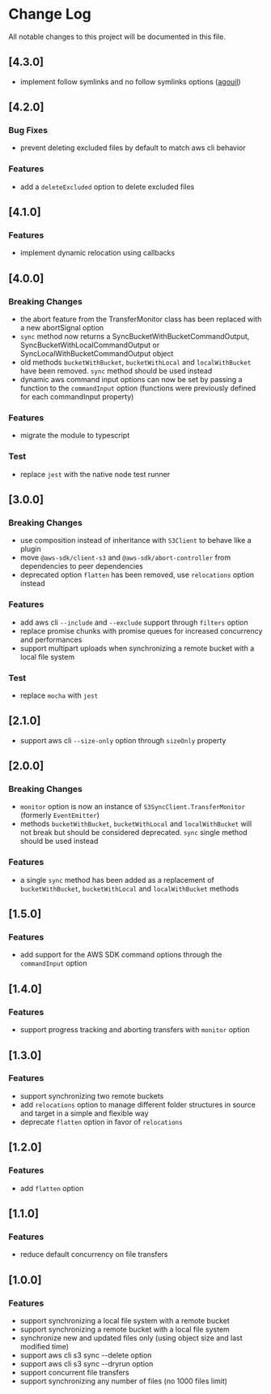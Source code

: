 # Change Log

All notable changes to this project will be documented in this file.

## [4.3.0]

* implement follow symlinks and no follow symlinks options ([agouil](https://github.com/))

## [4.2.0]

### Bug Fixes

* prevent deleting excluded files by default to match aws cli behavior

### Features

* add a `deleteExcluded` option to delete excluded files

## [4.1.0]

### Features

* implement dynamic relocation using callbacks

## [4.0.0]

### Breaking Changes

* the abort feature from the TransferMonitor class has been replaced with a new abortSignal option
* `sync` method now returns a SyncBucketWithBucketCommandOutput, SyncBucketWithLocalCommandOutput or SyncLocalWithBucketCommandOutput object
* old methods `bucketWithBucket`, `bucketWithLocal` and `localWithBucket` have been removed. `sync` method should be used instead
* dynamic aws command input options can now be set by passing a function to the `commandInput` option (functions were previously defined for each commandInput property)

### Features

* migrate the module to typescript

### Test

* replace `jest` with the native node test runner

## [3.0.0]

### Breaking Changes

* use composition instead of inheritance with `S3Client` to behave like a plugin
* move `@aws-sdk/client-s3` and `@aws-sdk/abort-controller` from dependencies to peer dependencies
* deprecated option `flatten` has been removed, use `relocations` option instead

### Features

* add aws cli ``--include`` and ``--exclude`` support through `filters` option
* replace promise chunks with promise queues for increased concurrency and performances
* support multipart uploads when synchronizing a remote bucket with a local file system

### Test

* replace `mocha` with `jest`

## [2.1.0]

* support aws cli ``--size-only`` option through `sizeOnly` property

## [2.0.0]

### Breaking Changes

* `monitor` option is now an instance of `S3SyncClient.TransferMonitor` (formerly `EventEmitter`)
* methods `bucketWithBucket`, `bucketWithLocal` and `localWithBucket` will not break but should be considered deprecated. `sync` single method should be used instead

### Features

* a single `sync` method has been added as a replacement of `bucketWithBucket`, `bucketWithLocal` and `localWithBucket` methods

## [1.5.0]

### Features

* add support for the AWS SDK command options through the ``commandInput`` option

## [1.4.0]

### Features

* support progress tracking and aborting transfers with ``monitor`` option

## [1.3.0]

### Features

* support synchronizing two remote buckets
* add ``relocations`` option to manage different folder structures in source and target in a simple and flexible way 
* deprecate ``flatten`` option in favor of ``relocations``

## [1.2.0]

### Features

* add ``flatten`` option

## [1.1.0]

### Features

* reduce default concurrency on file transfers

## [1.0.0]

### Features

* support synchronizing a local file system with a remote bucket
* support synchronizing a remote bucket with a local file system
* synchronize new and updated files only (using object size and last modified time)
* support aws cli s3 sync --delete option
* support aws cli s3 sync --dryrun option
* support concurrent file transfers
* support synchronizing any number of files (no 1000 files limit)
